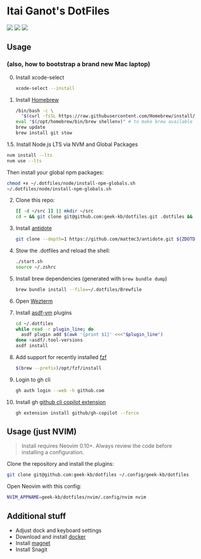 
# Itai Ganot's DotFiles

<a href="https://dotfyle.com/geek-kb/dotfiles-nvim-config-nvim"><img src="https://dotfyle.com/geek-kb/dotfiles-nvim-config-nvim/badges/plugins?style=for-the-badge" /></a>
<a href="https://dotfyle.com/geek-kb/dotfiles-nvim-config-nvim"><img src="https://dotfyle.com/geek-kb/dotfiles-nvim-config-nvim/badges/leaderkey?style=for-the-badge" /></a>
<a href="https://dotfyle.com/geek-kb/dotfiles-nvim-config-nvim"><img src="https://dotfyle.com/geek-kb/dotfiles-nvim-config-nvim/badges/plugin-manager?style=for-the-badge" /></a>

## Usage

### (also, how to bootstrap a brand new Mac laptop)

0. Install xcode-select

   ```bash
   xcode-select --install
   ```

1. Install [Homebrew](https://brew.sh/)

   ```bash
   /bin/bash -c \
     "$(curl -fsSL https://raw.githubusercontent.com/Homebrew/install/master/install.sh)"
   eval "$(/opt/homebrew/bin/brew shellenv)" # to make brew available before we load `~/.zshrc` that has "$PATH"
   brew update
   brew install git stow
   ```

1.5. Install Node.js LTS via NVM and Global Packages

   ```bash
   nvm install --lts
   nvm use --lts
   ```

   Then install your global npm packages:

   ```bash
   chmod +x ~/.dotfiles/node/install-npm-globals.sh
   ~/.dotfiles/node/install-npm-globals.sh
   ```

2. Clone this repo:

   ```bash
   [[ -d ~/src ]] || mkdir ~/src
   cd ~ && git clone git@github.com:geek-kb/dotfiles.git .dotfiles && cd .dotfiles
   ```

3. Install [antidote](https://antidote.sh/)

   ```bash
   git clone --depth=1 https://github.com/mattmc3/antidote.git ${ZDOTDIR:-~}/.antidote
   ```

4. Stow the .dotfiles and reload the shell:

   ```bash
   ./start.sh
   source ~/.zshrc
   ```

5. Install brew dependencies (generated with `brew bundle dump`)

   ```bash
   brew bundle install --file=~/.dotfiles/Brewfile
   ```

6. Open [Wezterm](https://wezfurlong.org/wezterm/index.html)

7. Install [asdf-vm](https://asdf-vm.com/guide/getting-started.html) plugins

   ```bash
   cd ~/.dotfiles
   while read -r plugin_line; do
     asdf plugin add $(awk '{print $1}' <<<"$plugin_line")
   done <asdf/.tool-versions
   asdf install
   ```

8. Add support for recently installed [fzf](https://github.com/junegunn/fzf)

    ```bash
    $(brew --prefix)/opt/fzf/install
    ```

9. Login to gh cli

    ```bash
    gh auth login --web -h github.com
    ```

10. Install gh [github cli copilot extension](https://github.com/github/gh-copilot)

    ```bash
    gh extension install github/gh-copilot --force
    ```

## Usage (just NVIM)

> Install requires Neovim 0.10+. Always review the code before installing a configuration.

Clone the repository and install the plugins:

```sh
git clone git@github.com:geek-kb/dotfiles ~/.config/geek-kb/dotfiles
```

Open Neovim with this config:

```sh
NVIM_APPNAME=geek-kb/dotfiles/nvim/.config/nvim nvim
```

## Additional stuff

- Adjust dock and keyboard settings
- Download and install [docker](https://www.docker.com/products/docker-desktop)
- Install [magnet](https://apps.apple.com/us/app/magnet/id441258766?mt=12)
- Install Snagit
